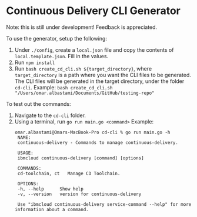 # Continuous Delivery CLI Generator

Note: this is still under development! Feedback is appreciated.

To use the generator, setup the following:
1. Under `./config`, create a `local.json` file and copy the contents of `local.template.json`. Fill in the values.
2. Run `npm install`
3. Run `bash create_cd_cli.sh ${target_directory}`, where `target_directory` is a path where you want the CLI files to be generated. The CLI files will be generated in the target directory, under the folder `cd-cli`.
   Example: `bash create_cd_cli.sh "/Users/omar.albastami/Documents/GitHub/testing-repo"`

To test out the commands:
1. Navigate to the `cd-cli` folder.
2. Using a terminal, run `go run main.go <command>`
   Example: 
   ```
   omar.albastami@Omars-MacBook-Pro cd-cli % go run main.go -h
    NAME:
    continuous-delivery - Commands to manage continuous-delivery.

    USAGE:
    ibmcloud continuous-delivery [command] [options]

    COMMANDS:
    cd-toolchain, ct   Manage CD Toolchain.

    OPTIONS:
    -h, --help      Show help
    -v, --version   version for continuous-delivery

    Use "ibmcloud continuous-delivery service-command --help" for more information about a command.
   ```